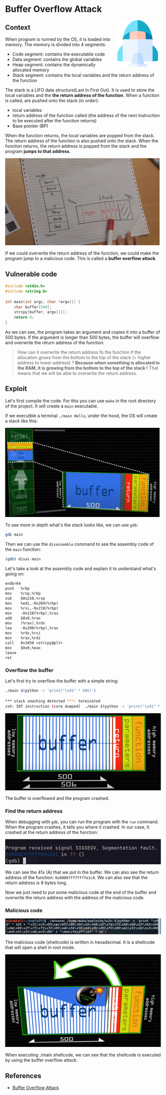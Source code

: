 <!--markdownlint-disable MD033-->

# Buffer Overflow Attack

<img src="image/readme/1700847995100.png" alt="1700847995100" width="150" align="right"/>

## Context

When program is runned by the OS, it is loaded into memory. The memory is divided into 4 segments:

- Code segment: contains the executable code
- Data segment: contains the global variables
- Heap segment: contains the dynamically allocated memory
- Stack segment: contains the local variables and the return address of the function

The stack is a LIFO data structure(Last In First Out). It is used to store the local variables and the **the return address of the function**. When a function is called, are pushed onto the stack (in order):

- local variables
- return address of the function called (the address of the next instruction to be executed after the function returns)
- Base pointer (BP)

When the function returns, the local variables are popped from the stack. The return address of the function is also pushed onto the stack. When the function returns, the return address is popped from the stack and the program **jumps to that address**.

<img src="./image/readme/ram-illustration.png" alt="ram-illustration" width="500"/>

If we could overwrite the return address of the function, we could make the program jump to a malicious code. This is called a **buffer overflow attack**.

## Vulnerable code

```c
#include <stdio.h>
#include <string.h>

int main(int argc, char *argv[]) {
    char buffer[500];
    strcpy(buffer, argv[1]);
    return 0;
}
```

As we can see, the program takes an argument and copies it into a buffer of 500 bytes. If the argument is longer than 500 bytes, the buffer will overflow and overwrite the return address of the function.

> How can it overwrite the return address fo the function if the allocation grows from the bottom to the top of the stack (= higher address to lower address) ?
> **Because when something is allocated in the RAM, it is growing from the bottom to the top of the stack !** That means that we will be able to overwrite the return address.

## Exploit

Let's first compile the code. For this you can use `make` in the root directory of the project. It will create a `main` executable.

If we executble a terminal `./main Hello`, under the hood, the OS will create a stack like this:

<img src="./image/readme/buffatk-ill.png" alt="stack-illustration" width="500"/>

To see more in depth what's the stack looks like, we can use `gdb`:

```bash
gdb main
```

Then we can use the `disassemble` command to see the assembly code of the `main` function:

```bash
(gdb) disas main
```

Let's take a look at the assembly code and explain it to understand what's going on:

```assembly
endbr64
push   %rbp
mov    %rsp,%rbp
sub    $0x210,%rsp
mov    %edi,-0x204(%rbp)
mov    %rsi,-0x210(%rbp)
mov    -0x210(%rbp),%rax
add    $0x8,%rax
mov    (%rax),%rdx
lea    -0x200(%rbp),%rax
mov    %rdx,%rsi
mov    %rax,%rdi
call   0x1050 <strcpy@plt>
mov    $0x0,%eax
leave
ret
```

### Overflow the buffer

Let's first try to overflow the buffer with a simple string:

```bash
./main $(python -c 'print("\x41" * 505)')

*** stack smashing detected ***: terminated
zsh: IOT instruction (core dumped)  ./main $(python -c 'print("\x41" * 505)')

```

![1699352151682](image/readme/1699352151682.png)

The buffer is overflowed and the program crashed.

### Find the return address

When debugging with `gdb`, you can run the program with the `run` command. When the program crashes, it tells you where it crashed. In our case, it crashed at the return address of the function:

![1700128132668](image/readme/1700128132668.png)

We can see the 41s (A) that we put in the buffer. We can also see the return address of the function: `0x00007fffffffe1c8`. We can also see that the return address is 8 bytes long.

Now we just need to put some malicious code at the end of the buffer and overwrite the return address with the address of the malicious code.

### Malicious code

![1700128287731](image/readme/1700128287731.png)

The malicious code (shellcode) is written in hexadecimal. It is a shellcode that will open a shell in root mode.

![1700127779527](image/readme/1700127779527.png)

When executing ./main shellcode, we can see that the shellcode is executed by using the buffer overflow attack.

## References

- [Buffer Overflow Attack](https://www.youtube.com/watch?v=1S0aBV-Waeo)
